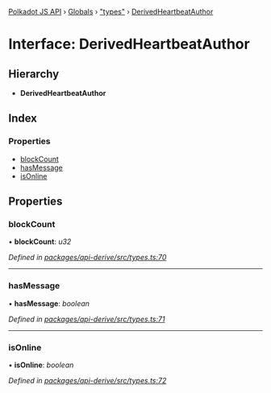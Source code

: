 [Polkadot JS API](../README.md) › [Globals](../globals.md) › ["types"](../modules/_types_.md) › [DerivedHeartbeatAuthor](_types_.derivedheartbeatauthor.md)

# Interface: DerivedHeartbeatAuthor

## Hierarchy

* **DerivedHeartbeatAuthor**

## Index

### Properties

* [blockCount](_types_.derivedheartbeatauthor.md#blockcount)
* [hasMessage](_types_.derivedheartbeatauthor.md#hasmessage)
* [isOnline](_types_.derivedheartbeatauthor.md#isonline)

## Properties

###  blockCount

• **blockCount**: *u32*

*Defined in [packages/api-derive/src/types.ts:70](https://github.com/polkadot-js/api/blob/bf946c20d/packages/api-derive/src/types.ts#L70)*

___

###  hasMessage

• **hasMessage**: *boolean*

*Defined in [packages/api-derive/src/types.ts:71](https://github.com/polkadot-js/api/blob/bf946c20d/packages/api-derive/src/types.ts#L71)*

___

###  isOnline

• **isOnline**: *boolean*

*Defined in [packages/api-derive/src/types.ts:72](https://github.com/polkadot-js/api/blob/bf946c20d/packages/api-derive/src/types.ts#L72)*
